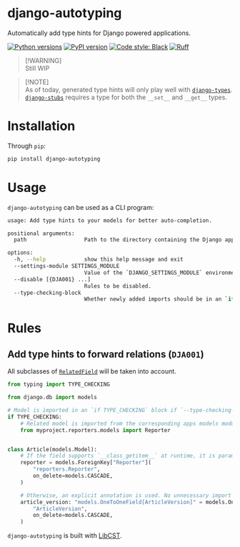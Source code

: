 # django-autotyping

Automatically add type hints for Django powered applications.

[![Python versions](https://img.shields.io/pypi/pyversions/django-autotyping.svg)](https://www.python.org/downloads/)
[![PyPI version](https://img.shields.io/pypi/v/django-autotyping.svg)](https://pypi.org/project/django-autotyping/)
[![Code style: Black](https://img.shields.io/badge/code%20style-black-000000.svg)](https://black.readthedocs.io/en/stable/)
[![Ruff](https://img.shields.io/endpoint?url=https://raw.githubusercontent.com/astral-sh/ruff/main/assets/badge/v2.json)](https://github.com/astral-sh/ruff)

> [!WARNING]\
> Still WIP

> [!NOTE]\
> As of today, generated type hints will only play well with [`django-types`](https://github.com/sbdchd/django-types). [`django-stubs`](https://github.com/typeddjango/django-stubs) requires a type for both the `__set__` and `__get__` types.

# Installation

Through `pip`:

```sh
pip install django-autotyping
```

# Usage

`django-autotyping` can be used as a CLI program:

```sh
usage: Add type hints to your models for better auto-completion.

positional arguments:
  path                  Path to the directory containing the Django application. This directory should contain your `manage.py` file.

options:
  -h, --help            show this help message and exit
  --settings-module SETTINGS_MODULE
                        Value of the `DJANGO_SETTINGS_MODULE` environment variable (a dotted Python path).
  --disable [{DJA001} ...]
                        Rules to be disabled.
  --type-checking-block
                        Whether newly added imports should be in an `if TYPE_CHECKING` block (avoids circular imports).
```

# Rules

## Add type hints to forward relations (`DJA001`)

All subclasses of [`RelatedField`](https://github.com/django/django/blob/0ee2b8c326d47387bacb713a3ab369fa9a7a22ee/django/db/models/fields/related.py#L91) will be taken into account.

```python
from typing import TYPE_CHECKING

from django.db import models

# Model is imported in an `if TYPE_CHECKING` block if `--type-checking-block` is used.
if TYPE_CHECKING:
    # Related model is imported from the corresponding apps models module:
    from myproject.reporters.models import Reporter


class Article(models.Model):
    # If the field supports `__class_getitem__` at runtime, it is parametrized directly:
    reporter = models.ForeignKey["Reporter"](
        "reporters.Reporter",
        on_delete=models.CASCADE,
    )

    # Otherwise, an explicit annotation is used. No unnecessary import if model is in the same file.
    article_version: "models.OneToOneField[ArticleVersion]" = models.OneToOneField(
        "ArticleVersion",
        on_delete=models.CASCADE,
    )
```

`django-autotyping` is built with [LibCST](https://github.com/Instagram/LibCST/).
